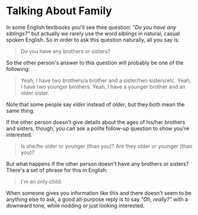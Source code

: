 # Talking About Family

In some English textbooks you'll see thee question: _"Do you have any siblings?"_ but actually we rarely use the word _siblings_ in natural, casual spoken English. So in order to ask this question naturally, all you say is:
> Do you have any brothers or sisters?

So the other person's answer to this question will probably be one of the following:
> Yeah, I have two brothers/a brother and a sister/two sisters/etc.
> Yeah, I have two younger brothers.
> Yeah, I have a younger brother and an older sister.

Note that some people say _elder_ instead of _older_, but they both mean the same thing.

If the other person doesn't give details about the ages of his/her brothers and sisters, though, you can ask a polite follow-up question to show you're interested.
> Is she/he older or younger (than you)?
> Are they older or younger (than you)?

But what happens if the other person doesn't have any brothers or sisters? There's a set of phrase for this in English:
> I'm an only child.

When someone gives you information like this and there doesn't seem to be anything else to ask, a good all-purpose reply is to say _"Oh, really?"_ with a downward tone, while nodding or just looking interested.
